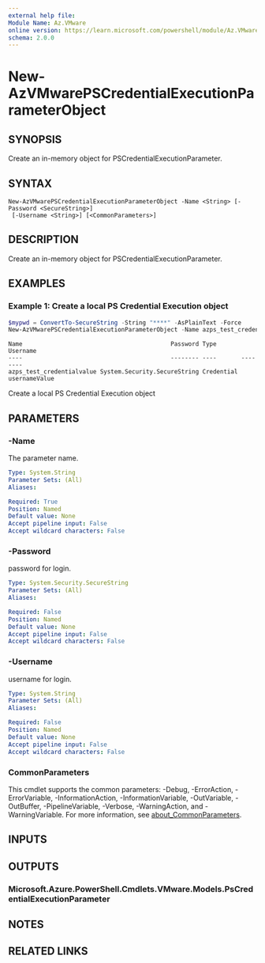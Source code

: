 ```yaml
---
external help file:
Module Name: Az.VMware
online version: https://learn.microsoft.com/powershell/module/Az.VMware/new-azvmwarepscredentialexecutionparameterobject
schema: 2.0.0
---
```


# New-AzVMwarePSCredentialExecutionParameterObject

## SYNOPSIS
Create an in-memory object for PSCredentialExecutionParameter.

## SYNTAX

```
New-AzVMwarePSCredentialExecutionParameterObject -Name <String> [-Password <SecureString>]
 [-Username <String>] [<CommonParameters>]
```

## DESCRIPTION
Create an in-memory object for PSCredentialExecutionParameter.

## EXAMPLES

### Example 1: Create a local PS Credential Execution object
```powershell
$mypwd = ConvertTo-SecureString -String "****" -AsPlainText -Force
New-AzVMwarePSCredentialExecutionParameterObject -Name azps_test_credentialvalue -Password $mypwd -Username "usernameValue"
```

```output
Name                                          Password Type       Username
----                                          -------- ----       --------
azps_test_credentialvalue System.Security.SecureString Credential usernameValue
```

Create a local PS Credential Execution object

## PARAMETERS

### -Name
The parameter name.

```yaml
Type: System.String
Parameter Sets: (All)
Aliases:

Required: True
Position: Named
Default value: None
Accept pipeline input: False
Accept wildcard characters: False
```

### -Password
password for login.

```yaml
Type: System.Security.SecureString
Parameter Sets: (All)
Aliases:

Required: False
Position: Named
Default value: None
Accept pipeline input: False
Accept wildcard characters: False
```

### -Username
username for login.

```yaml
Type: System.String
Parameter Sets: (All)
Aliases:

Required: False
Position: Named
Default value: None
Accept pipeline input: False
Accept wildcard characters: False
```

### CommonParameters
This cmdlet supports the common parameters: -Debug, -ErrorAction, -ErrorVariable, -InformationAction, -InformationVariable, -OutVariable, -OutBuffer, -PipelineVariable, -Verbose, -WarningAction, and -WarningVariable. For more information, see [about_CommonParameters](http://go.microsoft.com/fwlink/?LinkID=113216).

## INPUTS

## OUTPUTS

### Microsoft.Azure.PowerShell.Cmdlets.VMware.Models.PsCredentialExecutionParameter

## NOTES

## RELATED LINKS

